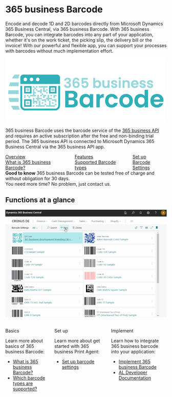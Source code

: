 # 365 business Barcode

Encode and decode 1D and 2D barcodes directly from Microsoft Dynamics 365 Business Central, via 365 business Barcode. With 365 business Barcode, you can integrate barcodes into any part of your application, whether it's on the work ticket, the picking slip, the delivery bill or the invoice! With our powerful and flexible app, you can support your processes with barcodes without much implementation effort.

![365 business Barcode](/assets/images/365-business-barcode/logo.png)

365 business Barcode uses the barcode service of the [365 business API](../365-business-api/index.md) and requires an active subscription after the free and non-binding trial period. The 365 business API is connected to Microsoft Dynamics 365 Business Central via the 365 business API app.

<div class="columns">
   <div>
       <a href="barcode-whatis.md">
           <div>
               <div><i class="fa-duotone fa-thin fa-map" style="--fa-secondary-color: #00b7c3"></i></div>
               <div>Overview</div>
               <div>What is 365 business Barcode?</div>
           </div>
       </a>
   </div>
   <div>
       <a href="supported-barcodes.md">
           <div>
               <div><i class="fa-duotone fa-thin fa-qrcode" style="--fa-secondary-color: #00b7c3"></i></div>
               <div>Features</div>
               <div>Supported Barcode types</div>
           </div>
       </a>
   </div>
   <div>
       <a href="barcode-settings.md">
           <div>
               <div><i class="fa-duotone fa-thin fa-book-open-cover" style="--fa-secondary-color: #00b7c3"></i></div>
               <div>Set up</div>
               <div>Barcode Settings</div>
           </div>
       </a>
   </div>
</div>

<div class="alert alert-notice">
    <i class="fa-light fa-hand-point-up fa-lg"></i>
    <strong>Good to know</strong> 365 business Barcode can be tested free of charge and without obligation for 30 days.<br>You need more time? No problem, just contact us.
</div>

## Functions at a glance

![Barcode Settings](/assets/images/365-business-barcode/barcode-settings.en-US.gif)

<div class="columns" style="margin-top: 30px;">
    <div>
        <span class="columns-title">Basics</span>
        <p>
            Learn more about basics of 365 business Barcode:
            <ul class="fa-ul">
                <li><span class="fa-li"><i class="fa-duotone fa-thin fa-pen-ruler fa-lg" style="--fa-secondary-color: #00b7c3"></i></span><a href="barcode-whatis.md">What is 365 business Barcode?</a></li>
                <li><span class="fa-li"><i class="fa-duotone fa-thin fa-qrcode fa-lg" style="--fa-secondary-color: #00b7c3"></i></span><a href="supported-barcodes.md">Which barcode types are supported?</a></li>
            </ul>
        </p>
    </div>
    <div>
         <span class="columns-title">Set up</span>
             <p>
                Learn more about get started with 365 business Print Agent:
                <ul class="fa-ul">
                    <li><span class="fa-li"><i class="fa-duotone fa-thin fa-sliders fa-lg" style="--fa-secondary-color: #00b7c3"></i></span><a href="barcode-settings.md">Set up barcode settings</a></li>
                </ul>
            </p>
    </div>
    <div>
         <span class="columns-title">Implement</span>
             <p>
                Learn how to integrate 365 business barcode into your application:
                <ul class="fa-ul">
                    <li><span class="fa-li"><i class="fa-duotone fa-thin fa-display-code fa-lg" style="--fa-secondary-color: #00b7c3"></i></span><a href="barcode-howto.md">Implement 365 business Barcode</a></li>
                    <li><span class="fa-li"><i class="fa-duotone fa-thin fa-code fa-lg" style="--fa-secondary-color: #00b7c3"></i></span><a href="../../al-developer/al-developer.md">AL Developer Documentation</a></li>
                </ul>
            </p>
    </div>
</div>